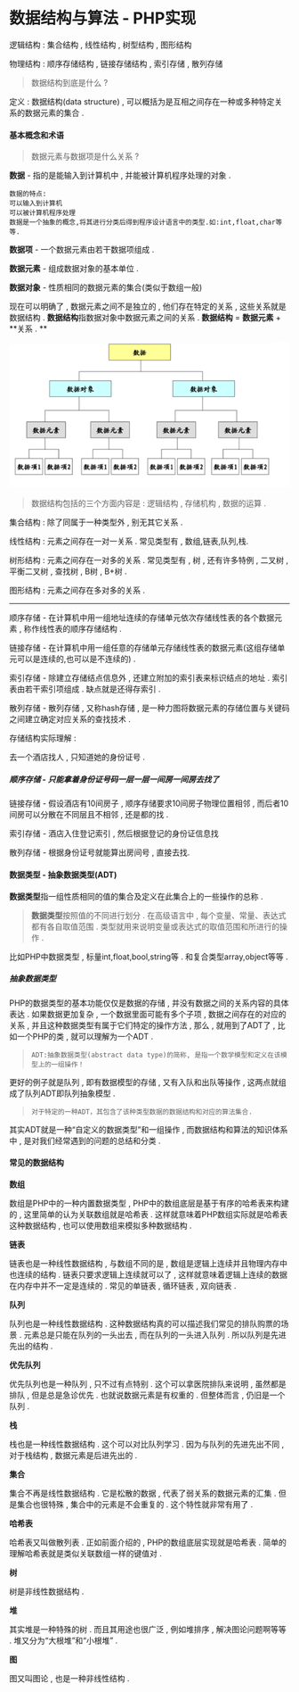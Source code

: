 # 数据结构与算法 - PHP实现

逻辑结构 : 集合结构 , 线性结构 , 树型结构 , 图形结构​​

物理结构 : 顺序存储结构 , 链接存储结构 , 索引存储 , 散列存储

> 数据结构到底是什么 ?

定义 : 数据结构\(data structure\) , 可以概括为是互相之间存在一种或多种特定关系的数据元素的集合 .

#### 基本概念和术语

> 数据元素与数据项是什么关系 ?

**数据** - 指的是能输入到计算机中 , 并能被计算机程序处理的对象 .

```
数据的特点:
可以输入到计算机
可以被计算机程序处理
数据是一个抽象的概念,将其进行分类后得到程序设计语言中的类型.如:int,float,char等等.
```

**数据项** - 一个数据元素由若干数据项组成 .

**数据元素** - 组成数据对象的基本单位 .

**数据对象** - 性质相同的数据元素的集合\(类似于数组一般\)

现在可以明确了 , 数据元素之间不是独立的 , 他们存在特定的关系 , 这些关系就是数据结构 . **数据结构**指数据对象中数据元素之间的关系 . **数据结构** = **数据元素** + **关系 . **

![](/assets/shujujiegou.png)

> 数据结构包括的三个方面内容是 : 逻辑结构 , 存储机构 , 数据的运算 .

集合结构 : 除了同属于一种类型外 , 别无其它关系 .

线性结构 : 元素之间存在一对一关系 . 常见类型有 , 数组,链表,队列,栈.

树形结构 : 元素之间存在一对多的关系 . 常见类型有 , 树 , 还有许多特例 , 二叉树 , 平衡二叉树 , 查找树 , B树 , B+树 .

图形结构 : 元素之间存在多对多的关系 .

---

顺序存储 - 在计算机中用一组地址连续的存储单元依次存储线性表的各个数据元素 , 称作线性表的顺序存储结构 .

链接存储 - 在计算机中用一组任意的存储单元存储线性表的数据元素\(这组存储单元可以是连续的,也可以是不连续的\) . 

索引存储 - 除建立存储结点信息外 , 还建立附加的索引表来标识结点的地址 . 索引表由若干索引项组成 . 缺点就是还得存索引 . 

散列存储 - 散列存储 , 又称hash存储 , 是一种力图将数据元素的存储位置与关键码之间建立确定对应关系的查找技术 . 

存储结构实际理解 : 

去一个酒店找人 , 只知道她的身份证号 . 

##### 顺序存储 - 只能拿着身份证号码一层一层一间房一间房去找了

链接存储 - 假设酒店有10间房子 , 顺序存储要求10间房子物理位置相邻 , 而后者10间房可以分散在不同层且不相邻 , 还是都的找 . 

索引存储 - 酒店入住登记索引 , 然后根据登记的身份证信息找

散列存储 - 根据身份证号就能算出房间号 , 直接去找. 

#### 数据类型 - 抽象数据类型\(ADT\)

**数据类型**指一组性质相同的值的集合及定义在此集合上的一些操作的总称 .

> **数据类型**按照值的不同进行划分 . 在高级语言中 , 每个变量、常量、表达式都有各自取值范围 . 类型就用来说明变量或表达式的取值范围和所进行的操作 .

比如PHP中数据类型 , 标量int,float,bool,string等 . 和复合类型array,object等等 .

##### 抽象数据类型

PHP的数据类型的基本功能仅仅是数据的存储 , 并没有数据之间的关系内容的具体表达  . 如果数据更加复杂 , 一个数据里面可能有多个子项 , 数据之间存在的对应的关系 , 并且这种数据类型有属于它们特定的操作方法 , 那么 , 就用到了ADT了 , 比如一个PHP的类 , 就可以理解为一个ADT .

> ```
> ADT:抽象数据类型(abstract data type)的简称, 是指一个数学模型和定义在该模型上的一组操作！
> ```

更好的例子就是队列 , 即有数据模型的存储 , 又有入队和出队等操作 , 这两点就组成了队列ADT即队列抽象模型 .

> ```
> 对于特定的一种ADT，其包含了该种类型数据的数据结构和对应的算法集合.
> ```

其实ADT就是一种“自定义的数据类型”和一组操作 , 而数据结构和算法的知识体系中 , 是对我们经常遇到的问题的总结和分类 .

#### 常见的数据结构

**数组**

数组是PHP中的一种内置数据类型 , PHP中的数组底层是基于有序的哈希表来构建的 , 这里简单的认为关联数组就是哈希表 . 这样就意味着PHP数组实际就是哈希表这种数据结构 , 也可以使用数组来模拟多种数据结构 .

**链表**

链表也是一种线性数据结构 , 与数组不同的是 , 数组是逻辑上连续并且物理内存中也连续的结构 . 链表只要求逻辑上连续就可以了 , 这样就意味着逻辑上连续的数据在内存中并不一定是连续的 . 常见的单链表 , 循环链表 , 双向链表 .

**队列**

队列也是一种线性数据结构 . 这种数据结构真的可以描述我们常见的排队购票的场景 . 元素总是只能在队列的一头出去 , 而在队列的一头进入队列 . 所以队列是先进先出的结构 .

**优先队列**

优先队列也是一种队列 , 只不过有点特别 . 这个可以拿医院排队来说明 , 虽然都是排队 , 但是总是急诊优先 . 也就说数据元素是有权重的 . 但整体而言 , 仍旧是一个队列 .

**栈**

栈也是一种线性数据结构 . 这个可以对比队列学习 . 因为与队列的先进先出不同 , 对于栈结构 , 数据元素是后进先出的 .

**集合**

集合不再是线性数据结构 . 它是松散的数据 , 代表了弱关系的数据元素的汇集 . 但是集合也很特殊 , 集合中的元素是不会重复的 . 这个特性就非常有用了 .

**哈希表**

哈希表又叫做散列表 . 正如前面介绍的 , PHP的数组底层实现就是哈希表 . 简单的理解哈希表就是类似关联数组一样的键值对 .

**树**

树是非线性数据结构 .

**堆**

其实堆是一种特殊的树 . 而且其用途也很广泛 , 例如堆排序 , 解决图论问题啊等等 . 堆又分为“大根堆”和“小根堆” .

**图**

图又叫图论 , 也是一种非线性结构 .

